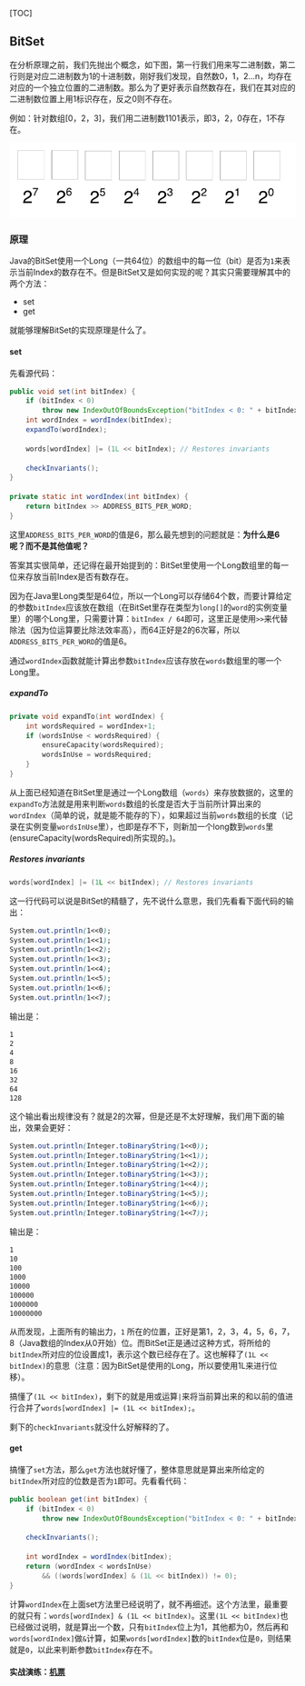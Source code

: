 [TOC]



## BitSet

在分析原理之前，我们先抛出个概念，如下图，第一行我们用来写二进制数，第二行则是对应二进制数为1的十进制数，刚好我们发现，自然数0，1，2...n，均存在对应的一个独立位置的二进制数。那么为了更好表示自然数存在，我们在其对应的二进制数位置上用1标识存在，反之0则不存在。

例如：针对数组[0，2，3]，我们用二进制数1101表示，即3，2，0存在，1不存在。

![image-20200815150327104](BitSet.assets/BitSet.png)

### 原理

Java的BitSet使用一个Long（一共64位）的数组中的每一位（bit）是否为`1`来表示当前Index的数存在不。但是BitSet又是如何实现的呢？其实只需要理解其中的两个方法：

- set
- get

就能够理解BitSet的实现原理是什么了。

#### set

先看源代码：

```java
public void set(int bitIndex) {
    if (bitIndex < 0)
        throw new IndexOutOfBoundsException("bitIndex < 0: " + bitIndex);
    int wordIndex = wordIndex(bitIndex);
    expandTo(wordIndex);

    words[wordIndex] |= (1L << bitIndex); // Restores invariants

    checkInvariants();
}

private static int wordIndex(int bitIndex) {
    return bitIndex >> ADDRESS_BITS_PER_WORD;
}
```

这里`ADDRESS_BITS_PER_WORD`的值是6，那么最先想到的问题就是：**为什么是6呢？而不是其他值呢？**

答案其实很简单，还记得在最开始提到的：BitSet里使用一个Long数组里的每一位来存放当前Index是否有数存在。

因为在Java里Long类型是64位，所以一个Long可以存储64个数，而要计算给定的参数`bitIndex`应该放在数组（在BitSet里存在类型为`long[]`的`word`的实例变量里）的哪个Long里，只需要计算：`bitIndex / 64`即可，这里正是使用`>>`来代替除法（因为位运算要比除法效率高），而64正好是2的6次幂，所以`ADDRESS_BITS_PER_WORD`的值是6。

通过`wordIndex`函数就能计算出参数`bitIndex`应该存放在`words`数组里的哪一个Long里。

##### expandTo

```cpp
private void expandTo(int wordIndex) {
    int wordsRequired = wordIndex+1;
    if (wordsInUse < wordsRequired) {
        ensureCapacity(wordsRequired);
        wordsInUse = wordsRequired;
    }
}
```

从上面已经知道在BitSet里是通过一个Long数组（`words`）来存放数据的，这里的`expandTo`方法就是用来判断`words`数组的长度是否大于当前所计算出来的`wordIndex`（简单的说，就是能不能存的下），如果超过当前`words`数组的长度（记录在实例变量`wordsInUse`里），也即是存不下，则新加一个long数到`words`里(ensureCapacity(wordsRequired)所实现的。)。

##### Restores invariants

```cpp
words[wordIndex] |= (1L << bitIndex); // Restores invariants
```

这一行代码可以说是BitSet的精髓了，先不说什么意思，我们先看看下面代码的输出：

```css
System.out.println(1<<0);
System.out.println(1<<1);
System.out.println(1<<2);
System.out.println(1<<3);
System.out.println(1<<4);
System.out.println(1<<5);
System.out.println(1<<6);
System.out.println(1<<7);
```

输出是：

```undefined
1
2
4
8
16
32
64
128
```

这个输出看出规律没有？就是2的次幂，但是还是不太好理解，我们用下面的输出，效果会更好：

```css
System.out.println(Integer.toBinaryString(1<<0));
System.out.println(Integer.toBinaryString(1<<1));
System.out.println(Integer.toBinaryString(1<<2));
System.out.println(Integer.toBinaryString(1<<3));
System.out.println(Integer.toBinaryString(1<<4));
System.out.println(Integer.toBinaryString(1<<5));
System.out.println(Integer.toBinaryString(1<<6));
System.out.println(Integer.toBinaryString(1<<7));
```

输出是：

```undefined
1
10
100
1000
10000
100000
1000000
10000000
```

从而发现，上面所有的输出力，`1` 所在的位置，正好是第1，2，3，4，5，6，7，8（Java数组的Index从0开始）位。而BitSet正是通过这种方式，将所给的`bitIndex`所对应的位设置成1，表示这个数已经存在了。这也解释了`(1L << bitIndex)`的意思（注意：因为BitSet是使用的Long，所以要使用1L来进行位移）。

搞懂了`(1L << bitIndex)`，剩下的就是用或运算`|`来将当前算出来的和以前的值进行合并了`words[wordIndex] |= (1L << bitIndex);`。

剩下的`checkInvariants`就没什么好解释的了。

#### get

搞懂了`set`方法，那么`get`方法也就好懂了，整体意思就是算出来所给定的`bitIndex`所对应的位数是否为`1`即可。先看看代码：

```java
public boolean get(int bitIndex) {
    if (bitIndex < 0)
        throw new IndexOutOfBoundsException("bitIndex < 0: " + bitIndex);

    checkInvariants();

    int wordIndex = wordIndex(bitIndex);
    return (wordIndex < wordsInUse)
        && ((words[wordIndex] & (1L << bitIndex)) != 0);
}
```

计算`wordIndex`在上面set方法里已经说明了，就不再细述。这个方法里，最重要的就只有：`words[wordIndex] & (1L << bitIndex)`。这里`(1L << bitIndex)`也已经做过说明，就是算出一个数，只有`bitIndex`位上为1，其他都为0，然后再和`words[wordIndex]`做`&`计算，如果`words[wordIndex]`数的`bitIndex`位是`0`，则结果就是`0`，以此来判断参数`bitIndex`存在不。



#### 实战演练：[机票](../../../Arithmetic/FindMissNum.md)